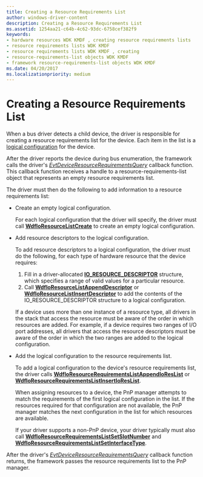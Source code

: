 ```yaml
---
title: Creating a Resource Requirements List
author: windows-driver-content
description: Creating a Resource Requirements List
ms.assetid: 1254aa21-c64b-4c62-93dc-6758cef382f9
keywords:
- hardware resources WDK KMDF , creating resource requirements lists
- resource requirements lists WDK KMDF
- resource requirements lists WDK KMDF , creating
- resource-requirements-list objects WDK KMDF
- framework resource-requirements-list objects WDK KMDF
ms.date: 04/20/2017
ms.localizationpriority: medium
---
```


# Creating a Resource Requirements List


When a bus driver detects a child device, the driver is responsible for creating a resource requirements list for the device. Each item in the list is a [logical configuration](https://msdn.microsoft.com/library/windows/hardware/ff547012#ddk-logical-configurations-kg) for the device.

After the driver reports the device during bus enumeration, the framework calls the driver's [*EvtDeviceResourceRequirementsQuery*](https://msdn.microsoft.com/library/windows/hardware/ff540894) callback function. This callback function receives a handle to a resource-requirements-list object that represents an empty resource requirements list.

The driver must then do the following to add information to a resource requirements list:

-   Create an empty logical configuration.

    For each logical configuration that the driver will specify, the driver must call [**WdfIoResourceListCreate**](https://msdn.microsoft.com/library/windows/hardware/ff548502) to create an empty logical configuration.

-   Add resource descriptors to the logical configuration.

    To add resource descriptors to a logical configuration, the driver must do the following, for each type of hardware resource that the device requires:

    1.  Fill in a driver-allocated [**IO\_RESOURCE\_DESCRIPTOR**](https://msdn.microsoft.com/library/windows/hardware/ff550598) structure, which specifies a range of valid values for a particular resource.
    2.  Call [**WdfIoResourceListAppendDescriptor**](https://msdn.microsoft.com/library/windows/hardware/ff548498) or [**WdfIoResourceListInsertDescriptor**](https://msdn.microsoft.com/library/windows/hardware/ff548513) to add the contents of the IO\_RESOURCE\_DESCRIPTOR structure to a logical configuration.

    If a device uses more than one instance of a resource type, all drivers in the stack that access the resource must be aware of the order in which resources are added. For example, if a device requires two ranges of I/O port addresses, all drivers that access the resource descriptors must be aware of the order in which the two ranges are added to the logical configuration.

-   Add the logical configuration to the resource requirements list.

    To add a logical configuration to the device's resource requirements list, the driver calls [**WdfIoResourceRequirementsListAppendIoResList**](https://msdn.microsoft.com/library/windows/hardware/ff548537) or [**WdfIoResourceRequirementsListInsertIoResList**](https://msdn.microsoft.com/library/windows/hardware/ff548560).

    When assigning resources to a device, the PnP manager attempts to match the requirements of the first logical configuration in the list. If the resources required for that configuration are not available, the PnP manager matches the next configuration in the list for which resources are available.

    If your driver supports a non-PnP device, your driver typically must also call [**WdfIoResourceRequirementsListSetSlotNumber**](https://msdn.microsoft.com/library/windows/hardware/ff548579) and [**WdfIoResourceRequirementsListSetInterfaceType**](https://msdn.microsoft.com/library/windows/hardware/ff548577).

After the driver's [*EvtDeviceResourceRequirementsQuery*](https://msdn.microsoft.com/library/windows/hardware/ff540894) callback function returns, the framework passes the resource requirements list to the PnP manager.

 

 





